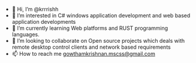 - 👋 Hi, I’m @krrrishh
- 👀 I’m interested in C# windows application development and web based application developments
- 🌱 I’m currently learning Web platforms and RUST programming languages.
- 💞️ I’m looking to collaborate on Open source projects which deals with remote desktop control clients and network based requirements 
- 📫 How to reach me gowthamkrishnan.mscss@gmail.com

<!---
krrrishh/krrrishh is a ✨ special ✨ repository because its `README.md` (this file) appears on your GitHub profile.
You can click the Preview link to take a look at your changes.
--->
